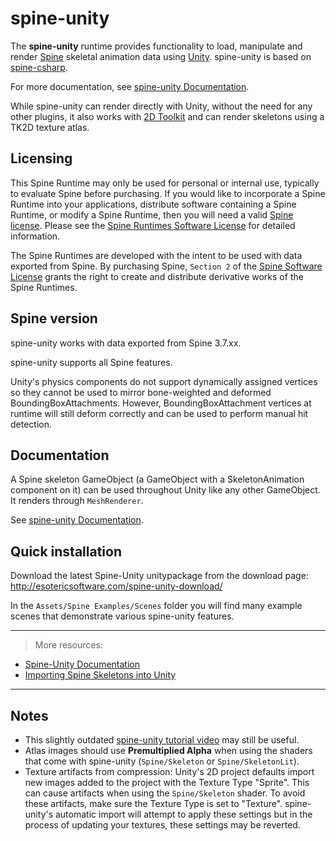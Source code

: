 # spine-unity

The **spine-unity** runtime provides functionality to load, manipulate and render [Spine](http://esotericsoftware.com) skeletal animation data using [Unity](http://unity3d.com/). spine-unity is based on [spine-csharp](../spine-csharp).

For more documentation, see [spine-unity Documentation](http://esotericsoftware.com/spine-unity).

While spine-unity can render directly with Unity, without the need for any other plugins, it also works with [2D Toolkit](http://www.2dtoolkit.com/) and can render skeletons using a TK2D texture atlas.

## Licensing

This Spine Runtime may only be used for personal or internal use, typically to evaluate Spine before purchasing. If you would like to incorporate a Spine Runtime into your applications, distribute software containing a Spine Runtime, or modify a Spine Runtime, then you will need a valid [Spine license](https://esotericsoftware.com/spine-purchase). Please see the [Spine Runtimes Software License](http://esotericsoftware.com/git/spine-runtimes/blob/LICENSE) for detailed information.

The Spine Runtimes are developed with the intent to be used with data exported from Spine. By purchasing Spine, `Section 2` of the [Spine Software License](https://esotericsoftware.com/files/license.txt) grants the right to create and distribute derivative works of the Spine Runtimes.

## Spine version

spine-unity works with data exported from Spine 3.7.xx.

spine-unity supports all Spine features.

Unity's physics components do not support dynamically assigned vertices so they cannot be used to mirror bone-weighted and deformed BoundingBoxAttachments. However, BoundingBoxAttachment vertices at runtime will still deform correctly and can be used to perform manual hit detection.

## Documentation

A Spine skeleton GameObject (a GameObject with a SkeletonAnimation component on it) can be used throughout Unity like any other GameObject. It renders through `MeshRenderer`.

See [spine-unity Documentation](http://esotericsoftware.com/spine-unity).

## Quick installation

Download the latest Spine-Unity unitypackage from the download page: http://esotericsoftware.com/spine-unity-download/

In the `Assets/Spine Examples/Scenes` folder you will find many example scenes that demonstrate various spine-unity features.

----------

> More resources:
- [Spine-Unity Documentation](http://esotericsoftware.com/spine-unity)
- [Importing Spine Skeletons into Unity](http://esotericsoftware.com/spine-unity#Importing-into-Unity)

----------

## Notes

- This slightly outdated [spine-unity tutorial video](http://www.youtube.com/watch?v=x1umSQulghA) may still be useful.
- Atlas images should use **Premultiplied Alpha** when using the shaders that come with spine-unity (`Spine/Skeleton` or `Spine/SkeletonLit`).
- Texture artifacts from compression: Unity's 2D project defaults import new images added to the project with the Texture Type "Sprite". This can cause artifacts when using the `Spine/Skeleton` shader. To avoid these artifacts, make sure the Texture Type is set to "Texture". spine-unity's automatic import will attempt to apply these settings but in the process of updating your textures, these settings may be reverted.
